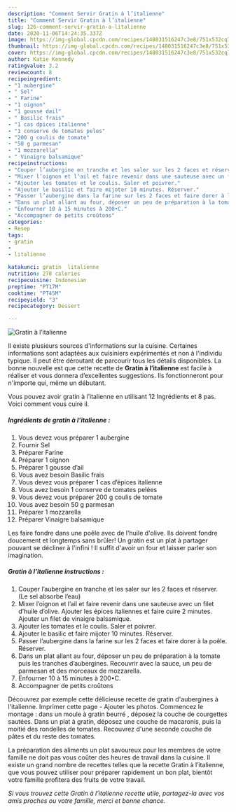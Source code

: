 ```yaml
---
description: "Comment Servir Gratin à l’italienne"
title: "Comment Servir Gratin à l’italienne"
slug: 126-comment-servir-gratin-a-litalienne
date: 2020-11-06T14:24:35.337Z
image: https://img-global.cpcdn.com/recipes/148031516247c3e8/751x532cq70/gratin-a-litalienne-photo-principale-de-la-recette.jpg
thumbnail: https://img-global.cpcdn.com/recipes/148031516247c3e8/751x532cq70/gratin-a-litalienne-photo-principale-de-la-recette.jpg
cover: https://img-global.cpcdn.com/recipes/148031516247c3e8/751x532cq70/gratin-a-litalienne-photo-principale-de-la-recette.jpg
author: Katie Kennedy
ratingvalue: 3.2
reviewcount: 8
recipeingredient:
- "1 aubergine"
- " Sel"
- " Farine"
- "1 oignon"
- "1 gousse dail"
- " Basilic frais"
- "1 cas dpices italienne"
- "1 conserve de tomates peles"
- "200 g coulis de tomate"
- "50 g parmesan"
- "1 mozzarella"
- " Vinaigre balsamique"
recipeinstructions:
- "Couper l’aubergine en tranche et les saler sur les 2 faces et réserver. (Le sel absorbe l’eau)"
- "Mixer l’oignon et l’ail et faire revenir dans une sauteuse avec un filet d’huile d’olive. Ajouter les épices italiennes et faire cuire 2 minutes. Ajouter un filet de vinaigre balsamique."
- "Ajouter les tomates et le coulis. Saler et poivrer."
- "Ajouter le basilic et faire mijoter 10 minutes. Réserver."
- "Passer l’aubergine dans la farine sur les 2 faces et faire dorer à la poêle. Réserver."
- "Dans un plat allant au four, déposer un peu de préparation à la tomate puis les tranches d’aubergines. Recouvrir avec la sauce, un peu de parmesan et des morceaux de mozzarella."
- "Enfourner 10 à 15 minutes à 200•C."
- "Accompagner de petits croûtons"
categories:
- Resep
tags:
- gratin
- 
- litalienne

katakunci: gratin  litalienne 
nutrition: 278 calories
recipecuisine: Indonesian
preptime: "PT17M"
cooktime: "PT45M"
recipeyield: "3"
recipecategory: Dessert

---
```



![Gratin à l’italienne](https://img-global.cpcdn.com/recipes/148031516247c3e8/751x532cq70/gratin-a-litalienne-photo-principale-de-la-recette.jpg)

Il existe plusieurs sources d'informations sur la cuisine. Certaines informations sont adaptées aux cuisiniers expérimentés et non à l'individu typique. Il peut être déroutant de parcourir tous les détails disponibles. La bonne nouvelle est que cette recette de <strong> Gratin à l’italienne </strong> est facile à réaliser et vous donnera d’excellentes suggestions. Ils fonctionneront pour n'importe qui, même un débutant.

<!--inarticleads1-->

Vous pouvez avoir gratin à l’italienne en utilisant 12 Ingrédients et 8 pas. Voici comment vous cuire il.

##### Ingrédients de gratin à l’italienne :

1. Vous devez vous préparer 1 aubergine
1. Fournir  Sel
1. Préparer  Farine
1. Préparer 1 oignon
1. Préparer 1 gousse d’ail
1. Vous avez besoin  Basilic frais
1. Vous devez vous préparer 1 cas d’épices italienne
1. Vous avez besoin 1 conserve de tomates pelées
1. Vous devez vous préparer 200 g coulis de tomate
1. Vous avez besoin 50 g parmesan
1. Préparer 1 mozzarella
1. Préparer  Vinaigre balsamique


Les faire fondre dans une poêle avec de l&#39;huile d&#39;olive. Ils doivent fondre doucement et longtemps sans brûler! Un gratin est un plat à partager pouvant se décliner à l&#39;infini ! Il suffit d&#39;avoir un four et laisser parler son imagination. 

<!--inarticleads2-->

##### Gratin à l’italienne instructions :

1. Couper l’aubergine en tranche et les saler sur les 2 faces et réserver. (Le sel absorbe l’eau)
1. Mixer l’oignon et l’ail et faire revenir dans une sauteuse avec un filet d’huile d’olive. Ajouter les épices italiennes et faire cuire 2 minutes. Ajouter un filet de vinaigre balsamique.
1. Ajouter les tomates et le coulis. Saler et poivrer.
1. Ajouter le basilic et faire mijoter 10 minutes. Réserver.
1. Passer l’aubergine dans la farine sur les 2 faces et faire dorer à la poêle. Réserver.
1. Dans un plat allant au four, déposer un peu de préparation à la tomate puis les tranches d’aubergines. Recouvrir avec la sauce, un peu de parmesan et des morceaux de mozzarella.
1. Enfourner 10 à 15 minutes à 200•C.
1. Accompagner de petits croûtons


Découvrez par exemple cette délicieuse recette de gratin d&#39;aubergines à l&#39;italienne. Imprimer cette page - Ajouter les photos. Commencez le montage : dans un moule à gratin beurré , déposez la couche de courgettes sautées. Dans un plat à gratin, déposez une couche de macaronis, puis la moitié des rondelles de tomates. Recouvrez d&#39;une seconde couche de pâtes et du reste des tomates. 

<!--inarticleads1-->

<p>
La préparation des aliments un plat savoureux pour les membres de votre famille ne doit pas vous coûter des heures de travail dans la cuisine. Il existe un grand nombre de recettes telles que la recette Gratin à l’italienne, que vous pouvez utiliser pour préparer rapidement un bon plat, bientôt votre famille profitera des fruits de votre travail.
</p>

<p>
<i>Si vous trouvez cette Gratin à l’italienne recette utile, partagez-la avec vos amis proches ou votre famille, merci et bonne chance.</i>
</p>
